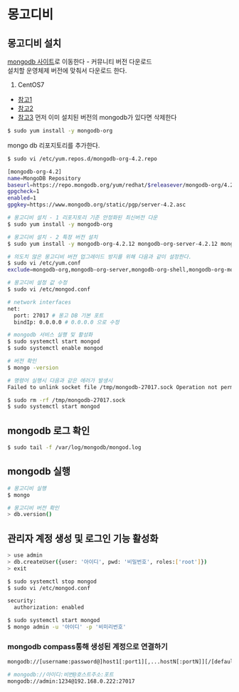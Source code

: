 # 몽고디비

## 몽고디비 설치
[mongodb 사이트](whttps://www.mongodb.com/try/download/communit)로 이동한다 - 커뮤니티 버전 다운로드  
설치할 운영체제 버전에 맞춰서 다운로드 한다.  
  
1. CentOS7 
- [참고1](https://rastalion.me/mongodb-4-2-%EC%84%A4%EC%B9%98-on-centos-7/)
- [참고2](https://akageun.github.io/2020/02/29/centos7-mongo4-install.html)
- [참고3](https://docs.mongodb.com/manual/tutorial/install-mongodb-on-red-hat/)
먼저 이미 설치된 버전의 mongodb가 있다면 삭제한다
```bash
$ sudo yum install -y mongodb-org
```
mongo db 리포지토리를 추가한다.
```bash
$ sudo vi /etc/yum.repos.d/mongodb-org-4.2.repo

[mongodb-org-4.2]
name=MongoDB Repository
baseurl=https://repo.mongodb.org/yum/redhat/$releasever/mongodb-org/4.2/x86_64/
gpgcheck=1
enabled=1
gpgkey=https://www.mongodb.org/static/pgp/server-4.2.asc

# 몽고디비 설치 - 1 리포지토리 기준 안정화된 최신버전 다운
$ sudo yum install -y mongodb-org

# 몽고디비 설치 - 2 특정 버전 설치
$ sudo yum install -y mongodb-org-4.2.12 mongodb-org-server-4.2.12 mongodb-org-shell-4.2.12 mongodb-org-mongos-4.2.12 mongodb-org-tools-4.2.12

# 의도치 않은 몽고디비 버전 업그레이드 방지를 위해 다음과 같이 설정한다.
$ sudo vi /etc/yum.conf
exclude=mongodb-org,mongodb-org-server,mongodb-org-shell,mongodb-org-mongos,mongodb-org-tools

# 몽고디비 설정 값 수정
$ sudo vi /etc/mongod.conf

# network interfaces
net:
  port: 27017 # 몽고 DB 기본 포트
  bindIp: 0.0.0.0 # 0.0.0.0 으로 수정  

# mongodb 서비스 실행 및 활성화
$ sudo systemctl start mongod
$ sudo systemctl enable mongod

# 버전 확인
$ mongo -version

# 명령어 실행시 다음과 같은 에러가 발생시
Failed to unlink socket file /tmp/mongodb-27017.sock Operation not permitted

$ sudo rm -rf /tmp/mongodb-27017.sock
$ sudo systemctl start mongod
```

## mongodb 로그 확인
```bash
$ sudo tail -f /var/log/mongodb/mongod.log
```

## mongodb 실행
```bash
# 몽고디비 실행
$ mongo

# 몽고디비 버전 확인
> db.version()
```

## 관리자 계정 생성 및 로그인 기능 활성화
```bash
> use admin
> db.createUser({user: '아이디', pwd: '비밀번호', roles:['root']})
> exit

$ sudo systemctl stop mongod 
$ sudo vi /etc/mongod.conf

security: 
  authorization: enabled

$ sudo systemctl start mongod 
$ mongo admin -u '아이디' -p '비미리번호'
```

### mongodb compass통해 생성된 계정으로 연결하기 
```bash
mongodb://[username:password@]host1[:port1][,...hostN[:portN]][/[defaultauthdb][?options]]

# mongodb://아이디:비번@호스트주소:포트
mongodb://admin:1234@192.168.0.222:27017
```